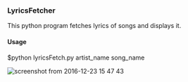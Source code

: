 <h3>LyricsFetcher</h3>

This python program fetches lyrics of songs and displays it.

<h4>Usage</h4>
$python  lyricsFetch.py  artist_name  song_name



![screenshot from 2016-12-23 15 47 43](https://cloud.githubusercontent.com/assets/16350359/21451722/2e653b4e-c927-11e6-8118-f1663799da6c.png)
